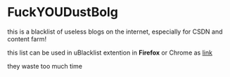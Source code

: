 # FuckYOUDustBolg

this is a blacklist of useless blogs on the internet, especially for CSDN and content farm!

this list can be used in uBlacklist extention in **Firefox** or Chrome as [link](https://raw.githubusercontent.com/nchj/FuckYOUDustBolg/main/FuckCSDN)

they waste too much time
